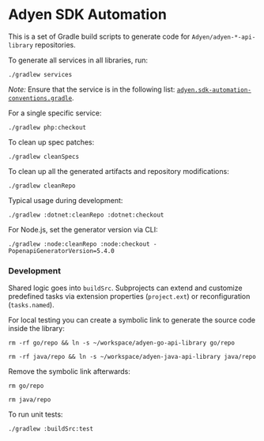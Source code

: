 # Adyen SDK Automation

This is a set of Gradle build scripts to generate code for `Adyen/adyen-*-api-library` repositories. 

To generate all services in all libraries, run:

```
./gradlew services
```
*Note:*  Ensure that the service is in the following list: [`adyen.sdk-automation-conventions.gradle`](/buildSrc/src/main/groovy/adyen.sdk-automation-conventions.gradle).


For a single specific service:

```
./gradlew php:checkout
```

To clean up spec patches:

```
./gradlew cleanSpecs
```

To clean up all the generated artifacts and repository modifications:

```
./gradlew cleanRepo
```

Typical usage during development:

```
./gradlew :dotnet:cleanRepo :dotnet:checkout
```

For Node.js, set the generator version via CLI:

```
./gradlew :node:cleanRepo :node:checkout -PopenapiGeneratorVersion=5.4.0
```

### Development

Shared logic goes into `buildSrc`. Subprojects can extend and customize predefined tasks via extension
properties (`project.ext`) or reconfiguration (`tasks.named`).

For local testing you can create a symbolic link to generate the source code inside the library:

```shell
rm -rf go/repo && ln -s ~/workspace/adyen-go-api-library go/repo

rm -rf java/repo && ln -s ~/workspace/adyen-java-api-library java/repo
```

Remove the symbolic link afterwards:
```shell
rm go/repo

rm java/repo
```

To run unit tests:

```
./gradlew :buildSrc:test
```
